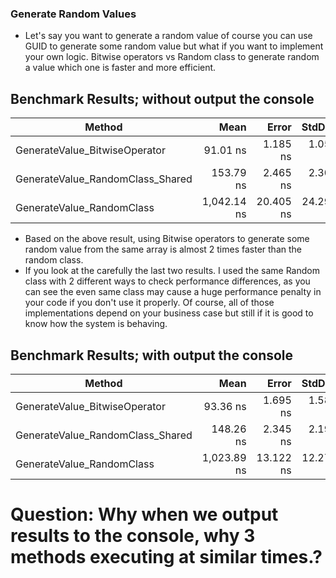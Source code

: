 ﻿### Generate Random Values

- Let's say you want to generate a random value of course you can use GUID to generate some random value but what if you want to implement your own logic. 
Bitwise operators vs Random class to generate random a value which one is faster and more efficient. 



## Benchmark Results; without output the console

|                           Method |        Mean |     Error |    StdDev | Allocated |
|--------------------------------- |------------:|----------:|----------:|----------:|
|    GenerateValue_BitwiseOperator |    91.01 ns |  1.185 ns |  1.050 ns |     144 B |
| GenerateValue_RandomClass_Shared |   153.79 ns |  2.465 ns |  2.306 ns |     144 B |
|        GenerateValue_RandomClass | 1,042.14 ns | 20.405 ns | 24.290 ns |     864 B |

- Based on the above result, using Bitwise operators to generate some random value from the same array is almost 2 times faster than the random class.
- If you look at the carefully the last two results. I used the same Random class with 2 different ways to check performance differences, as you can see the even same class may cause a huge performance penalty in your code if you don't use it properly.
Of course, all of those implementations depend on your business case but still if it is good to know how the system is behaving.


## Benchmark Results; with output the console

|                           Method |        Mean |     Error |    StdDev | Allocated |
|--------------------------------- |------------:|----------:|----------:|----------:|
|    GenerateValue_BitwiseOperator |    93.36 ns |  1.695 ns |  1.586 ns |     144 B |
| GenerateValue_RandomClass_Shared |   148.26 ns |  2.345 ns |  2.194 ns |     144 B |
|        GenerateValue_RandomClass | 1,023.89 ns | 13.122 ns | 12.274 ns |     864 B |



# Question: Why when we output results to the console, why 3 methods executing at similar times.?